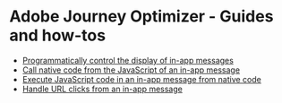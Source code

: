 # Adobe Journey Optimizer - Guides and how-tos

* [Programmatically control the display of in-app messages](./how-to-messaging-delegate.md)
* [Call native code from the JavaScript of an in-app message](./how-to-call-native-from-javascript.md)
* [Execute JavaScript code in an in-app message from native code](./how-to-call-javascript-from-native.md)
* [Handle URL clicks from an in-app message](./how-to-handle-url-clicks.md)
